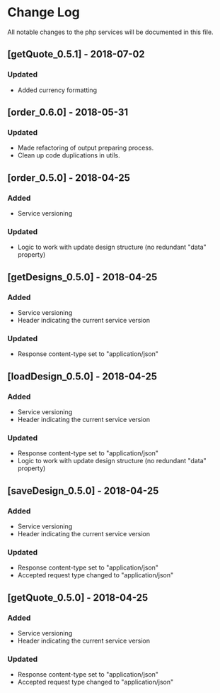 # Change Log
All notable changes to the php services will be documented in this file.

## [getQuote_0.5.1] - 2018-07-02
### Updated
- Added currency formatting

## [order_0.6.0] - 2018-05-31
### Updated
- Made refactoring of output preparing process.
- Clean up code duplications in utils.

## [order_0.5.0] - 2018-04-25
### Added
- Service versioning

### Updated
- Logic to work with update design structure (no redundant "data" property)

## [getDesigns_0.5.0] - 2018-04-25
### Added
- Service versioning
- Header indicating the current service version

### Updated
- Response content-type set to "application/json"

## [loadDesign_0.5.0] - 2018-04-25
### Added
- Service versioning
- Header indicating the current service version

### Updated
- Response content-type set to "application/json"
- Logic to work with update design structure (no redundant "data" property)

## [saveDesign_0.5.0] - 2018-04-25
### Added
- Service versioning
- Header indicating the current service version

### Updated
- Response content-type set to "application/json"
- Accepted request type changed to "application/json"

## [getQuote_0.5.0] - 2018-04-25
### Added
- Service versioning
- Header indicating the current service version

### Updated
- Response content-type set to "application/json"
- Accepted request type changed to "application/json"
